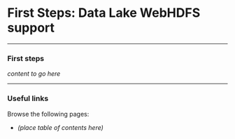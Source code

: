 # First Steps: Data Lake WebHDFS support

------------

### First steps

*content to go here*

------------

### Useful links

Browse the following pages:

* *(place table of contents here)*